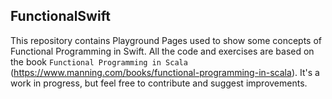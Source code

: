 
## FunctionalSwift

This repository contains Playground Pages used to show some concepts of Functional Programming in Swift. All the code and exercises are based on the book `Functional Programming in Scala` (https://www.manning.com/books/functional-programming-in-scala). It's a work in progress, but feel free to contribute and suggest improvements.
